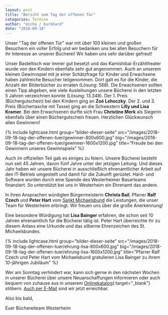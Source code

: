 ```yaml
---
layout: post
title: "Bericht vom Tag der offenen Tür"
categories: Termine
author: "micha / burkhard"
date: "2018-09-18"
---
```


Unser "Tag der offenen Tür" war mit über 100 kleinen und großen Besuchern ein voller Erfolg und wir bedanken uns bei allen Besuchern für ihr Interesse an unserer Bücherei! Wir haben uns sehr darüber gefreut!

Unser Basteltisch war immer gut besetzt und das Kamishibai-Erzähltheater wurde von den Kindern ebenfalls sehr gut angenommen. Auch an unserem kleinen Gewinnspiel mit je einer Schätzfrage für Kinder und Erwachsene haben zahlreiche Besucher teilgenommen. Dort galt es für die Kinder, die Anzahl der Bilderbücher zu erraten (Lösung: 568). Die Erwachsenen sollten einen Tipp abgeben, wie viele Ausleihungen unsere Bücherei in den letzten 5 Jahren verzeichnen konnte (Lösung: 13.348). Der 1. Preis (Büchergutschein) bei den Kindern ging an **Zoé Lehoczky**. Der 2. und 3. Preis (Büchertasche mit Tasse) ging an die Schwestern **Lilly und Lisa Kramer**. Bei den Erwachsenen durfte sich Frau **Christine Merk** als Siegerin ebenfalls über einen Büchergutschein freuen. Herzlichen Glückwunsch allen Gewinnern!

{% include lightcase.html group="bilder-dieser-seite"
      src="/images/2018-09-18-tag-der-offenen-tuer/gewinner-800x600.jpg" 
      big="/images/2018-09-18-tag-der-offenen-tuer/gewinner-1600x1200.jpg" 
      title="Freude bei den Gewinnern unseres Gewinnspiels" %}

Auch im offiziellen Teil gab es einiges zu feiern. Unsere Bücherei besteht nun seit 45 Jahren, davon fünf Jahre unter der jetzigen Leitung. Und dieses Jahr haben wir unsere Bücherei in ausschließlich ehrenamtlicher Arbeit auf den IT-Betrieb umgestellt und damit für die Zukunft gerüstet. Hard- und Software wurden durch eine Spende des Westerheimer Basarteams finanziert. So unterstützt bei uns in Westerheim ein Ehrenamt das andere. 

In ihren Ansprachen würdigten Bürgermeisterin **Christa Bail**, Pfarrer **Ralf Czech** und **Peter Hart** vom [Sankt Michaelsbund](https://www.st-michaelsbund.de/buechereiarbeit.html) die Leistungen, die unser Team für Westerheim erbringt. Wir freuen uns über die große Anerkennung!

Eine besondere Würdigung hat **Lisa Bainger** erfahren, die schon seit 10 Jahren ehrenamtlich für die Bücherei tätig ist. Peter Hart überreichte ihr zu diesem Anlass eine Urkunde und das silberne Ehrenzeichen des St. Michaelsbundes.

{% include lightcase.html group="bilder-dieser-seite"
      src="/images/2018-09-18-tag-der-offenen-tuer/ehrung-lisa-800x600.jpg" 
      big="/images/2018-09-18-tag-der-offenen-tuer/ehrung-lisa-1600x1200.jpg" 
      title="Pfarrer Ralf Czech und Peter Hart vom Michaelsbund gratulieren Lisa Bainger zu ihrem 10-jährigen Jubiläum" %}
      
Wer am Sonntag verhindert war, kann sich gerne in den nächsten Wochen in unserer Bücherei über unsere Neuanschaffungen informieren oder auch bequem von zuhause aus in unserem [Onlinekatalog](https://www.biblino.de/westerheim){:target="_blank"} stöbern. [Auch per E-Mail](/der-weg-zu-uns/#e-mail-adresse) sind wir jetzt erreichbar.

Also bis bald,

Euer Büchereiteam Westerheim
